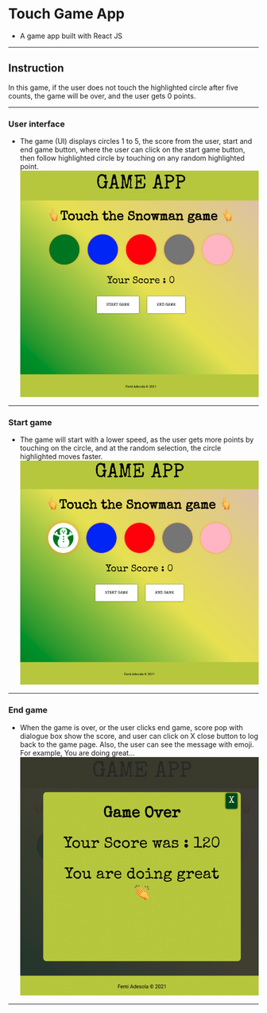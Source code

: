 # Touch Game App
- A game app built with React JS
---
## Instruction 
In this game, if the user does not touch the highlighted circle after five counts, the game will be over, and the user gets 0 points.

---
### User interface
- The game (UI) displays circles 1 to 5, the score from the user, start and end game button, where the user can click on the start game button, then follow highlighted circle by touching on any random highlighted point.
![Game-app-screenshot](/img/UI.png)

---
### Start game
- The game will start with a lower speed, as the user gets more points by touching on the circle, and at the random selection, the circle highlighted moves faster.
![Game-app-screenshot](/img/Highlighted.png)

---
### End game
- When the game is over, or the user clicks end game, score pop with dialogue box show the score, and user can click on X close button to log back to the game page.
Also, the user can see the message with emoji. For example, You are doing great... 
![Game-app-screenshot](/img/GameOver.png)

---
